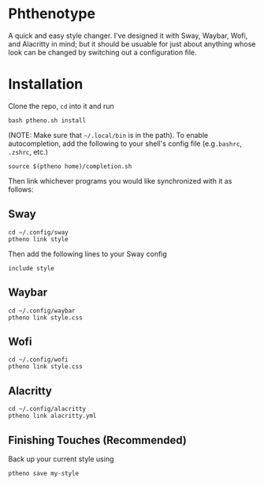 # Phthenotype
A quick and easy style changer. I've designed it with Sway, Waybar, Wofi, and Alacritty in mind; but it should be usuable for just about anything whose look can be changed by switching out a configuration file. 

# Installation
Clone the repo, `cd` into it and run
```
bash ptheno.sh install
``` 
(NOTE: Make sure that `~/.local/bin` is in the path). To enable autocompletion, add the following to your shell's config file (e.g`.bashrc`, `.zshrc`, etc.)
```
source $(ptheno home)/completion.sh
```

Then link whichever programs you would like synchronized with it as follows:

## Sway
```
cd ~/.config/sway
ptheno link style
```

Then add the following lines to your Sway config
```
include style
```

## Waybar
```
cd ~/.config/waybar
ptheno link style.css
```

## Wofi
```
cd ~/.config/wofi
ptheno link style.css
```

## Alacritty
```
cd ~/.config/alacritty
ptheno link alacritty.yml
```

## Finishing Touches (Recommended)
Back up your current style using
```
ptheno save my-style
```